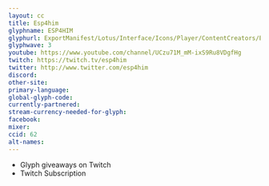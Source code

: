 ```yaml
---
layout: cc
title: Esp4him
glyphname: ESP4HIM
glyphurl: ExportManifest/Lotus/Interface/Icons/Player/ContentCreators/Esp4him.png
glyphwave: 3
youtube: https://www.youtube.com/channel/UCzu71M_mM-ixS9Ru8VDgfHg
twitch: https://twitch.tv/esp4him
twitter: http://www.twitter.com/esp4him
discord:
other-site:
primary-language:
global-glyph-code:
currently-partnered:
stream-currency-needed-for-glyph:
facebook:
mixer:
ccid: 62
alt-names:
---
```

* Glyph giveaways on Twitch
* Twitch Subscription
